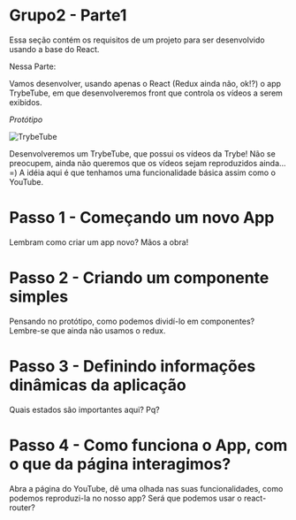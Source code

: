# Grupo2 - Parte1 #

Essa seção contém os requisitos de um projeto para ser desenvolvido usando a base do React.

Nessa Parte:

Vamos desenvolver, usando apenas o React (Redux ainda não, ok!?) o app TrybeTube, em que desenvolveremos front que controla os vídeos a serem exibidos.

_Protótipo_

![TrybeTube](./prototipo.png)

Desenvolveremos um TrybeTube, que possui os vídeos da Trybe! Não se preocupem, ainda não queremos que os vídeos sejam reproduzidos ainda...  =)
A idéia aqui é que tenhamos uma funcionalidade básica assim como o YouTube.

# Passo 1 - Começando um novo App #
Lembram como criar um app novo? Mãos a obra!

# Passo 2 - Criando um componente simples #
Pensando no protótipo, como podemos dividí-lo em componentes? Lembre-se que ainda não usamos o redux.

# Passo 3 - Definindo informações dinâmicas da aplicação #
Quais estados são importantes aqui? Pq?

# Passo 4 - Como funciona o App, com o que da página interagimos? #
Abra a página do YouTube, dê uma olhada nas suas funcionalidades, como podemos reproduzi-la no nosso app? Será que podemos usar o react-router?